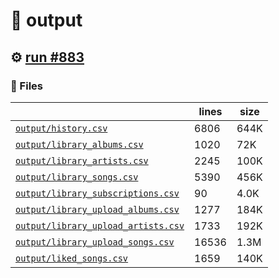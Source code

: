 # 📝  output 

## ⚙️ [run #883](https://github.com/jwenerd/ytm-dl/actions/runs/8577705281)

### 📁 Files

|                                                                         |lines|size|
|-------------------------------------------------------------------------|-----|----|
|[`output/history.csv` ](output/history.csv)                              |6806 |644K|
|[`output/library_albums.csv` ](output/library_albums.csv)                |1020 |72K |
|[`output/library_artists.csv` ](output/library_artists.csv)              |2245 |100K|
|[`output/library_songs.csv` ](output/library_songs.csv)                  |5390 |456K|
|[`output/library_subscriptions.csv` ](output/library_subscriptions.csv)  |90   |4.0K|
|[`output/library_upload_albums.csv` ](output/library_upload_albums.csv)  |1277 |184K|
|[`output/library_upload_artists.csv` ](output/library_upload_artists.csv)|1733 |192K|
|[`output/library_upload_songs.csv` ](output/library_upload_songs.csv)    |16536|1.3M|
|[`output/liked_songs.csv` ](output/liked_songs.csv)                      |1659 |140K|